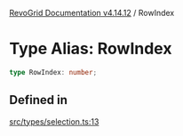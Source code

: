 [RevoGrid Documentation v4.14.12](README.md) / RowIndex

# Type Alias: RowIndex

```ts
type RowIndex: number;
```

## Defined in

[src/types/selection.ts:13](https://github.com/revolist/revogrid/blob/ee1081dbd910f211c490863a4b642535e5dce01e/src/types/selection.ts#L13)
